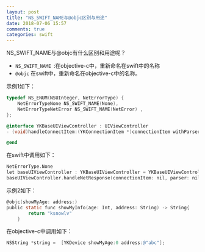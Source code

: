 ```yaml
---
layout: post
title: "NS_SWIFT_NAME与@objc区别与用途"
date: 2018-07-06 15:57
comments: true
categories: swift
---
```


NS_SWIFT_NAME与@objc有什么区别和用途呢？

* `NS_SWIFT_NAME `:在objective-c中，重新命名在swift中的名称
* `@objc` 在swift中，重新命名在objective-c中的名称。

示例1如下：

```objective-c
typedef NS_ENUM(NSUInteger, NetErrorType) {
    NetErrorTypeNone NS_SWIFT_NAME(None),
    NetErrorTypeNetError NS_SWIFT_NAME(NetError) ,
};

@interface YKBaseUIViewController : UIViewController 
- (void)handleConnectItem:(YKConnectionItem *)connectionItem withParser:(YKJsonParser *)parser NS_SWIFT_NAME(handleNetResponse(connectionItem:parser:));

@end

```

在swift中调用如下：

```objective-c
NetErrorType.None
let baseUIViewController : YKBaseUIViewController = YKBaseUIViewController()
baseUIViewController.handleNetResponse(connectionItem: nil, parser: nil)
```


示例2如下：

```objective-c
@objc(showMyAge: address:)
public static func showMyInfo(age: Int, address: String) -> String{
        return "ksnowlv"
    }
```

在objective-c中调用如下：

```objective-c
NSString *string =  [YKDevice showMyAge:0 address:@"abc"];
```
